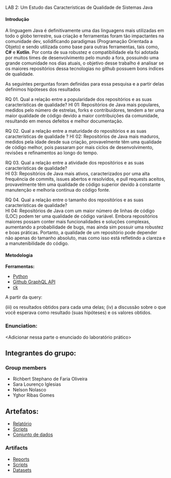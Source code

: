 
LAB 2: Um Estudo das Características de Qualidade de Sistemas Java

#### Introdução
A linguagem Java é definitivamente uma das linguagens mais utilizadas em todo o globo terrestre, sua criação e ferramentas foram tão impactantes na comunidade dev, solidificando paradigmas (Programação Orientada a Objeto) e sendo utilizada como base para outras ferramentas, tais como, **C#** e **Kotlin**.
Por conta de sua robustez e compatibilidade ela foi adotada por muitos times de desenvolvimento pelo mundo a fora, possuindo uma grande comunidade nos dias atuais, o objetivo desse trabalho é analisar se os maiores repositórios dessa tecnologias no github possuem bons índices de qualidade.

As seguintes perguntas foram definidas para essa pesquisa e a partir delas definimos hipóteses dos resultados

RQ 01. Qual a relação entre a popularidade dos repositórios e as suas características de qualidade?
HI 01: Repositórios de Java mais populares, medidos pelo número de estrelas, forks e contribuidores, tendem a ter uma maior qualidade de código devido a maior contribuições da comunidade, resultando em menos defeitos e melhor documentação.

RQ 02. Qual a relação entre a maturidade do repositórios e as suas características de qualidade ? 
HI 02: Repositórios de Java mais maduros, medidos pela idade desde sua criação,  provavelmente têm uma qualidade de código melhor, pois passaram por mais ciclos de desenvolvimento, revisões e refinamentos ao longo do tempo.

RQ 03. Qual a relação entre a atividade dos repositórios e as suas características de qualidade?  
HI 03: Repositórios de Java mais ativos, caracterizados por uma alta frequência de commits, issues abertos e resolvidos, e pull requests aceitos, provavelmente têm uma qualidade de código superior devido à constante manutenção e melhoria contínua do código fonte.

RQ 04. Qual a relação entre o tamanho dos repositórios e as suas características de qualidade?  
HI 04: Repositórios de Java com um maior número de linhas de código (LOC) podem ter uma qualidade de código variável. Embora repositórios maiores possam conter mais funcionalidades e soluções complexas, aumentando a probabilidade de bugs, mas ainda sim possuir uma robustez e boas práticas. Portanto, a qualidade de um repositório pode depender não apenas do tamanho absoluto, mas como isso está refletindo a clareza e a manutenibilidade do código.

#### Metodologia
**Ferramentas:**
* [Python](https://www.python.org/)
* [Github GraphQL API](https://docs.github.com/pt/graphql/reference/queries)
* [ck](https://github.com/mauricioaniche/ck)

A partir da query:


(iii) os resultados obtidos para cada uma delas; 
(iv) a discussão sobre o que você esperava como resultado (suas hipóteses) e os valores obtidos.  

### Enunciation:

<Adicionar nessa parte o enunciado do laboratório prático>

## Integrantes do grupo:
### Group members

* Richbert Stephano de Faria Oliveira
* Sara Lourenço Iglesias
* Nelson Nolasco
* Yghor Ribas Gomes

## Artefatos:

* [Relatório](docs/README.md)
* [Scripts](scripts)
* [Conjunto de dados](scripts/dataset)
  

### Artifacts

* [Reports](docs/README.md)
* [Scripts](scripts)
* [Datasets](scripts/dataset)
  

